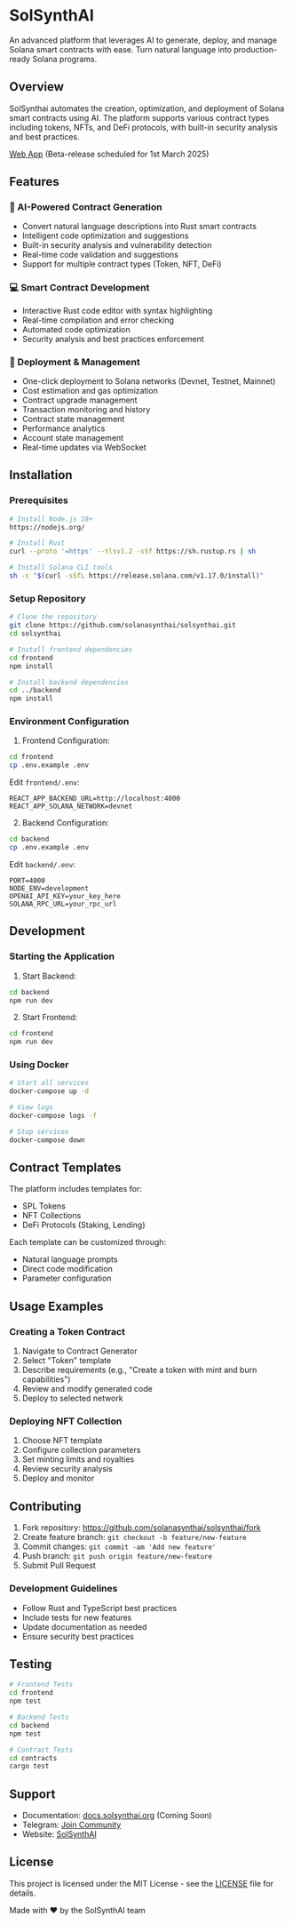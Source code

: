 # SolSynthAI

An advanced platform that leverages AI to generate, deploy, and manage Solana smart contracts with ease. Turn natural language into production-ready Solana programs.

## Overview

SolSynthai automates the creation, optimization, and deployment of Solana smart contracts using AI. The platform supports various contract types including tokens, NFTs, and DeFi protocols, with built-in security analysis and best practices.

[Web App](https://solsynthai.org) (Beta-release scheduled for 1st March 2025)

## Features

### 🤖 AI-Powered Contract Generation
- Convert natural language descriptions into Rust smart contracts
- Intelligent code optimization and suggestions
- Built-in security analysis and vulnerability detection
- Real-time code validation and suggestions
- Support for multiple contract types (Token, NFT, DeFi)

### 💻 Smart Contract Development
- Interactive Rust code editor with syntax highlighting
- Real-time compilation and error checking
- Automated code optimization
- Security analysis and best practices enforcement

### 🚀 Deployment & Management
- One-click deployment to Solana networks (Devnet, Testnet, Mainnet)
- Cost estimation and gas optimization
- Contract upgrade management
- Transaction monitoring and history
- Contract state management
- Performance analytics
- Account state management
- Real-time updates via WebSocket

## Installation

### Prerequisites
```bash
# Install Node.js 18+
https://nodejs.org/

# Install Rust
curl --proto '=https' --tlsv1.2 -sSf https://sh.rustup.rs | sh

# Install Solana CLI tools
sh -c "$(curl -sSfL https://release.solana.com/v1.17.0/install)"
```

### Setup Repository
```bash
# Clone the repository
git clone https://github.com/solanasynthai/solsynthai.git
cd solsynthai

# Install frontend dependencies
cd frontend
npm install

# Install backend dependencies
cd ../backend
npm install
```

### Environment Configuration

1. Frontend Configuration:
```bash
cd frontend
cp .env.example .env
```

Edit `frontend/.env`:
```env
REACT_APP_BACKEND_URL=http://localhost:4000
REACT_APP_SOLANA_NETWORK=devnet
```

2. Backend Configuration:
```bash
cd backend
cp .env.example .env
```

Edit `backend/.env`:
```env
PORT=4000
NODE_ENV=development
OPENAI_API_KEY=your_key_here
SOLANA_RPC_URL=your_rpc_url
```

## Development

### Starting the Application

1. Start Backend:
```bash
cd backend
npm run dev
```

2. Start Frontend:
```bash
cd frontend
npm run dev
```

### Using Docker
```bash
# Start all services
docker-compose up -d

# View logs
docker-compose logs -f

# Stop services
docker-compose down
```

## Contract Templates

The platform includes templates for:
- SPL Tokens
- NFT Collections
- DeFi Protocols (Staking, Lending)

Each template can be customized through:
- Natural language prompts
- Direct code modification
- Parameter configuration

## Usage Examples

### Creating a Token Contract
1. Navigate to Contract Generator
2. Select "Token" template
3. Describe requirements (e.g., "Create a token with mint and burn capabilities")
4. Review and modify generated code
5. Deploy to selected network

### Deploying NFT Collection
1. Choose NFT template
2. Configure collection parameters
3. Set minting limits and royalties
4. Review security analysis
5. Deploy and monitor

## Contributing

1. Fork repository: https://github.com/solanasynthai/solsynthai/fork
2. Create feature branch: `git checkout -b feature/new-feature`
3. Commit changes: `git commit -am 'Add new feature'`
4. Push branch: `git push origin feature/new-feature`
5. Submit Pull Request

### Development Guidelines
- Follow Rust and TypeScript best practices
- Include tests for new features
- Update documentation as needed
- Ensure security best practices

## Testing

```bash
# Frontend Tests
cd frontend
npm test

# Backend Tests
cd backend
npm test

# Contract Tests
cd contracts
cargo test
```


## Support

- Documentation: [docs.solsynthai.org](https://docs.solsynthai.org) (Coming Soon)
- Telegram: [Join Community](https://t.me/solanasynthai)
- Website: [SolSynthAI](https://solsynthai.org)

## License

This project is licensed under the MIT License - see the [LICENSE](LICENSE) file for details.

Made with ❤️ by the SolSynthAI team
